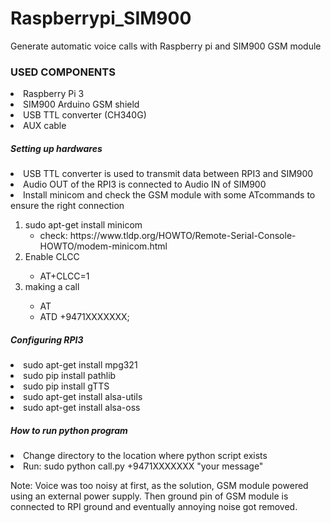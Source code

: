 # Raspberrypi_SIM900
Generate automatic voice calls with Raspberry pi and SIM900 GSM module

<h3>USED COMPONENTS</h3>

</ul>
  <li>Raspberry Pi 3 </li>
  <li>SIM900 Arduino GSM shield</li>
  <li>USB TTL converter (CH340G)</li>
  <li>AUX cable</li>
</ul>
<h5>Setting up hardwares</h5>
</ul>
  <li>USB TTL converter is used to transmit data between RPI3 and SIM900</li>
  <li>Audio OUT of the RPI3 is connected to Audio IN of SIM900</li>
  <li>Install minicom and check the GSM module with some ATcommands to ensure the right connection</li>
   <ol>
     <li>sudo apt-get install minicom  
           <ul>
             <li>check: https://www.tldp.org/HOWTO/Remote-Serial-Console-HOWTO/modem-minicom.html</li>
          </ul>
     <li>Enable CLCC </li>
           <ul>
             <li>AT+CLCC=1</li>
           </ul>  
     <li>making a call</li>
         <ul>
           <li>AT</li>
           <li>ATD +9471XXXXXXX;</li>
         </ul>
   </ol>   
</ul>

<h5>Configuring RPI3</h5>
</ul>
  <li>sudo apt-get install mpg321</li>
  <li>sudo pip install pathlib</li>
  <li>sudo pip install gTTS</li>
  <li>sudo apt-get install alsa-utils</li>
  <li>sudo apt-get install alsa-oss</li>
</ul>
<h5>How to run python program</h5>
</ul>
  <li>Change directory to the location where python script exists</li>
  <li>Run:   sudo python call.py +9471XXXXXXX "your message"</li>
</ul>


<p>Note: Voice was too noisy at first, as the solution, GSM module powered using an external power supply. Then ground pin of GSM module is connected to RPI ground and eventually annoying noise got removed.</p>
